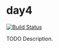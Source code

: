 # day4

[![Build Status](https://travis-ci.org/githubuser/day4.png)](https://travis-ci.org/githubuser/day4)

TODO Description.
